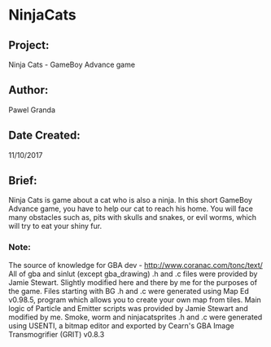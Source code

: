 # NinjaCats

## Project:
Ninja Cats - GameBoy Advance game

## Author:
Pawel Granda

## Date Created:
11/10/2017

## Brief:
Ninja Cats is game about a cat who is also a ninja. In this short GameBoy Advance game, you have to help our cat to reach his home. You will face many obstacles such as,	pits with skulls and snakes, or evil worms, which will try to eat your shiny fur.

### Note:
The source of knowledge for GBA dev - http://www.coranac.com/tonc/text/
All of gba and sinlut (except gba_drawing) .h and .c files were provided by Jamie Stewart. Slightly modified here and there by me for the purposes of the game.
Files starting with BG .h and .c were generated using Map Ed v0.98.5, program which allows you to create your own map from tiles.
Main logic of Particle and Emitter scripts was provided by Jamie Stewart and modified by me.
Smoke, worm and ninjacatsprites .h and .c were generated using USENTI, a bitmap editor and exported by Cearn's GBA Image Transmogrifier (GRIT) v0.8.3

